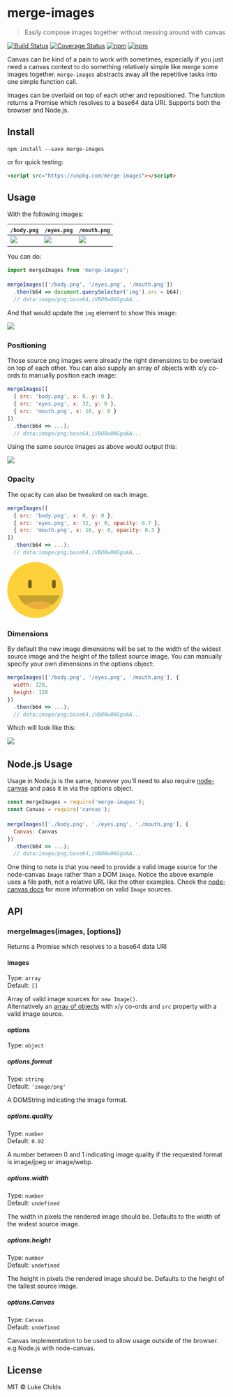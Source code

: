 # merge-images

> Easily compose images together without messing around with canvas

[![Build Status](https://travis-ci.org/lukechilds/merge-images.svg?branch=master)](https://travis-ci.org/lukechilds/merge-images)
[![Coverage Status](https://coveralls.io/repos/github/lukechilds/merge-images/badge.svg?branch=master)](https://coveralls.io/github/lukechilds/merge-images?branch=master)
[![npm](https://img.shields.io/npm/dm/merge-images.svg)](https://www.npmjs.com/package/merge-images)
[![npm](https://img.shields.io/npm/v/merge-images.svg)](https://www.npmjs.com/package/merge-images)

Canvas can be kind of a pain to work with sometimes, especially if you just need a canvas context to do something relatively simple like merge some images together. `merge-images` abstracts away all the repetitive tasks into one simple function call.

Images can be overlaid on top of each other and repositioned. The function returns a Promise which resolves to a base64 data URI. Supports both the browser and Node.js.

## Install

```shell
npm install --save merge-images
```

or for quick testing:

```html
<script src="https://unpkg.com/merge-images"></script>
```

## Usage

With the following images:

`/body.png`|`/eyes.png`|`/mouth.png`
---|---|---
<img src="/test/fixtures/body.png" width="128">|<img src="/test/fixtures/eyes.png" width="128">|<img src="/test/fixtures/mouth.png" width="128">

You can do:

```js
import mergeImages from 'merge-images';

mergeImages(['/body.png', '/eyes.png', '/mouth.png'])
  .then(b64 => document.querySelector('img').src = b64);
  // data:image/png;base64,iVBORw0KGgoAA...
```

And that would update the `img` element to show this image:

<img src="/test/fixtures/face.png" width="128">

### Positioning

Those source png images were already the right dimensions to be overlaid on top of each other. You can also supply an array of objects with x/y co-ords to manually position each image:

```js
mergeImages([
  { src: 'body.png', x: 0, y: 0 },
  { src: 'eyes.png', x: 32, y: 0 },
  { src: 'mouth.png', x: 16, y: 0 }
])
  .then(b64 => ...);
  // data:image/png;base64,iVBORw0KGgoAA...
```

Using the same source images as above would output this:

<img src="/test/fixtures/face-custom-positions.png" width="128">

### Opacity

The opacity can also be tweaked on each image.

```js
mergeImages([
  { src: 'body.png', x: 0, y: 0 },
  { src: 'eyes.png', x: 32, y: 0, opacity: 0.7 },
  { src: 'mouth.png', x: 16, y: 0, opacity: 0.3 }
])
  .then(b64 => ...);
  // data:image/png;base64,iVBORw0KGgoAA...
```

<img src="/test/fixtures/face-opacity.png" width="128">

### Dimensions

By default the new image dimensions will be set to the width of the widest source image and the height of the tallest source image. You can manually specify your own dimensions in the options object:

```js
mergeImages(['/body.png', '/eyes.png', '/mouth.png'], {
  width: 128,
  height: 128
})
  .then(b64 => ...);
  // data:image/png;base64,iVBORw0KGgoAA...
```

Which will look like this:

<img src="/test/fixtures/face-custom-dimension.png" width="64">

## Node.js Usage

Usage in Node.js is the same, however you'll need to also require [node-canvas](https://github.com/Automattic/node-canvas) and pass it in via the options object.

```js
const mergeImages = require('merge-images');
const Canvas = require('canvas');

mergeImages(['./body.png', './eyes.png', './mouth.png'], {
  Canvas: Canvas
})
  .then(b64 => ...);
  // data:image/png;base64,iVBORw0KGgoAA...
```

One thing to note is that you need to provide a valid image source for the node-canvas `Image` rather than a DOM `Image`. Notice the above example uses a file path, not a relative URL like the other examples. Check the [node-canvas docs](https://github.com/Automattic/node-canvas) for more information on valid `Image` sources.

## API

### mergeImages(images, [options])

Returns a Promise which resolves to a base64 data URI

#### images

Type: `array`<br>
Default: `[]`

Array of valid image sources for `new Image()`.<br>
Alternatively an [array of objects](#positioning) with `x`/`y` co-ords and `src` property with a valid image source.

#### options

Type: `object`

##### options.format

Type: `string`<br>
Default: `'image/png'`

A DOMString indicating the image format.

##### options.quality

Type: `number`<br>
Default: `0.92`

A number between 0 and 1 indicating image quality if the requested format is image/jpeg or image/webp.

##### options.width

Type: `number`<br>
Default: `undefined`

The width in pixels the rendered image should be. Defaults to the width of the widest source image.

##### options.height

Type: `number`<br>
Default: `undefined`

The height in pixels the rendered image should be. Defaults to the height of the tallest source image.

##### options.Canvas

Type: `Canvas`<br>
Default: `undefined`

Canvas implementation to be used to allow usage outside of the browser. e.g Node.js with node-canvas.

## License

MIT © Luke Childs
